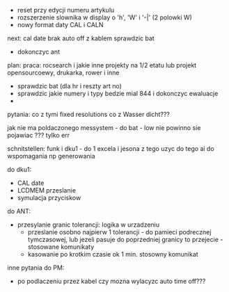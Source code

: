 - reset przy edycji numeru artykulu
- rozszerzenie slownika w display o 'h', 'W' i '-|' (2 polowki W)
- nowy format daty CAL i CALN 

next:
cal date
brak auto off  z kablem
sprawdzic bat
- dokonczyc ant

plan:
praca: rocsearch i jakie inne projekty na 1/2 etatu lub  projekt opensourcoewy, drukarka, rower i inne
- sprawdzic bat (dla hr i reszty art no)
- sprawdzic jakie numery i typy bedzie mial 844 i dokonczyc ewaluacje
- 

pytania: co z tymi fixed resolutions
co z Wasser dicht???


jak nie ma poldaczonego messystem - do bat - low nie powinno sie pojawiac ??? tylko err




schnitstellen:
funk i dku1 - do 1 excela i  jesona z tego
uzyc do tego ai do wspomagania np generowania


do dku1:
- CAL date
- LCDMEM przeslanie
- symulacja przyciskow

do ANT:
- przesylanie granic tolerancji: logika w urzadzeniu
	- przeslanie osobno najpierw 1 tolerancji - do pamieci podrecznej tymczasowej, lub jezeli pasuje do poprzedniej granicy to przejecie - stosowane komunikaty
	- kasowanie po krotkim czasie ok 1 min. stosowny komunikat

inne pytania do PM:
- po podlaczeniu przez kabel czy mozna wylacyzc auto time off???